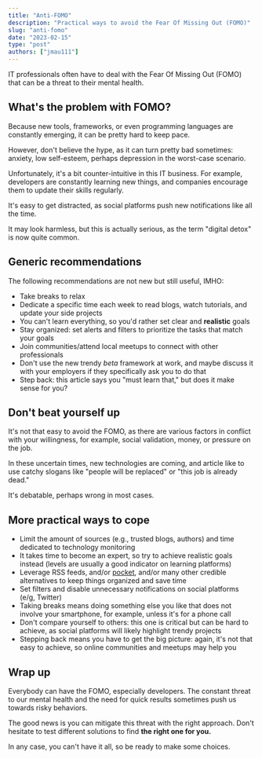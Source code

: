 ```yaml
---
title: "Anti-FOMO"
description: "Practical ways to avoid the Fear Of Missing Out (FOMO)"
slug: "anti-fomo"
date: "2023-02-15"
type: "post"
authors: ["jmau111"]
---
```


IT professionals often have to deal with the Fear Of Missing Out (FOMO) that can be a threat to their mental health.

## What's the problem with FOMO?

Because new tools, frameworks, or even programming languages are constantly emerging, it can be pretty hard to keep pace.

However, don't believe the hype, as it can turn pretty bad sometimes: anxiety, low self-esteem, perhaps depression in the worst-case scenario.

Unfortunately, it's a bit counter-intuitive in this IT business. For example, developers are constantly learning new things, and companies encourage them to update their skills regularly.

It's easy to get distracted, as social platforms push new notifications like all the time.

It may look harmless, but this is actually serious, as the term "digital detox" is now quite common. 

## Generic recommendations

The following recommendations are not new but still useful, IMHO:

* Take breaks to relax
* Dedicate a specific time each week to read blogs, watch tutorials, and update your side projects
* You can't learn everything, so you'd rather set clear and **realistic** goals
* Stay organized: set alerts and filters to prioritize the tasks that match your goals
* Join communities/attend local meetups to connect with other professionals
* Don't use the new trendy _beta_ framework at work, and maybe discuss it with your employers if they specifically ask you to do that
* Step back: this article says you "must learn that," but does it make sense for you?

## Don't beat yourself up

It's not that easy to avoid the FOMO, as there are various factors in conflict with your willingness, for example, social validation, money, or pressure on the job.

In these uncertain times, new technologies are coming, and article like to use catchy slogans like "people will be replaced" or "this job is already dead."

It's debatable, perhaps wrong in most cases.

## More practical ways to cope

* Limit the amount of sources (e.g., trusted blogs, authors) and time dedicated to technology monitoring
* It takes time to become an expert, so try to achieve realistic goals instead (levels are usually a good indicator on learning platforms)
* Leverage RSS feeds, and/or [pocket](https://getpocket.com/en/), and/or many other credible alternatives to keep things organized and save time
* Set filters and disable unnecessary notifications on social platforms (e/g, Twitter)
* Taking breaks means doing something else you like that does not involve your smartphone, for example, unless it's for a phone call
* Don't compare yourself to others: this one is critical but can be hard to achieve, as social platforms will likely highlight trendy projects
* Stepping back means you have to get the big picture: again, it's not that easy to achieve, so online communities and meetups may help you

## Wrap up

Everybody can have the FOMO, especially developers. The constant threat to our mental health and the need for quick results sometimes push us towards risky behaviors.

The good news is you can mitigate this threat with the right approach. Don't hesitate to test different solutions to find **the right one for you.**

In any case, you can't have it all, so be ready to make some choices.
